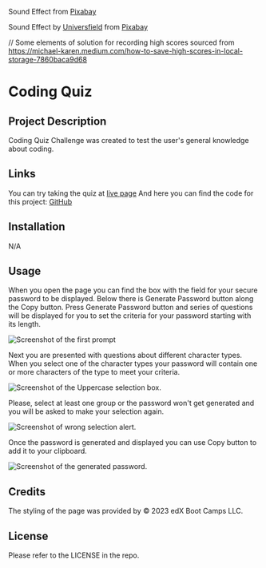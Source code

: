 Sound Effect from <a href="https://pixabay.com/?utm_source=link-attribution&amp;utm_medium=referral&amp;utm_campaign=music&amp;utm_content=95630">Pixabay</a>

Sound Effect by <a href="https://pixabay.com/users/universfield-28281460/?utm_source=link-attribution&amp;utm_medium=referral&amp;utm_campaign=music&amp;utm_content=126515">Universfield</a> from <a href="https://pixabay.com/sound-effects//?utm_source=link-attribution&amp;utm_medium=referral&amp;utm_campaign=music&amp;utm_content=126515">Pixabay</a>

// Some elements of solution for recording high scores sourced from https://michael-karen.medium.com/how-to-save-high-scores-in-local-storage-7860baca9d68

# Coding Quiz

## Project Description

Coding Quiz Challenge was created to test the user's general knowledge about coding.

## Links

You can try taking the quiz at [live page](https://voi-jankowski.github.io/code-quiz/) And here you can find the code for this project: [GitHub](https://github.com/voi-jankowski/code-quiz)

## Installation

N/A

## Usage

When you open the page you can find the box with the field for your secure password to be displayed. Below there is Generate Password button along the Copy button. 
Press Generate Password button and series of questions will be displayed for you to set the criteria for your password starting with its length.

![Screenshot of the first prompt](./assets/images/generator-1%20(2).png)

Next you are presented with questions about different character types. When you select one of the character types your password will contain one or more characters of the type to meet your criteria.

![Screenshot of the Uppercase selection box.](./assets/images/generator-2%20(2).png)

Please, select at least one group or the password won't get generated and you will be asked to make your selection again.

![Screenshot of wrong selection alert.](./assets/images/generator-3%20(2).png)

Once the password is generated and displayed you can use Copy button to add it to your clipboard.

![Screenshot of the generated password.](./assets/images/generator-4%20(2).png)

## Credits

The styling of the page was provided by © 2023 edX Boot Camps LLC.

## License

Please refer to the LICENSE in the repo.